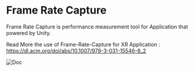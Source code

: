 # Frame Rate Capture

Frame Rate Capture is  performance measurement tool for Application that powered by Unity.

Read More the use of Frame-Rate-Capture for XR Application : https://dl.acm.org/doi/abs/10.1007/978-3-031-15546-8_2 


![Doc](https://user-images.githubusercontent.com/36891062/204513830-5de930d8-aa34-4ff5-b876-d60f6d95f64f.png)
